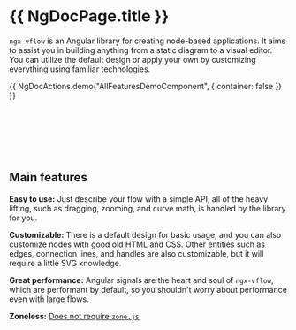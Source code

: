 # {{ NgDocPage.title }}

`ngx-vflow` is an Angular library for creating node-based applications. It aims to assist you in building anything from a static diagram to a visual editor. You can utilize the default design or apply your own by customizing everything using familiar technologies.

{{ NgDocActions.demo("AllFeaturesDemoComponent", { container: false }) }}

```typescript group="feature-overview" name="all-features-demo.component.ts" file="./demo/all-features-demo.component.ts"

```

```typescript group="feature-overview" name="only-input-node.component.ts"  file="./demo/components/only-input-node.component.ts"

```

```typescript group="feature-overview" name="position-node.component.ts" file="./demo/components/position-node.component.ts"

```

```typescript group="feature-overview" name="resizable-node.component.ts" file="./demo/components/resizable-node.component.ts"

```

```typescript group="feature-overview" name="size-node.component.ts" file="./demo/components/size-node.component.ts"

```

```typescript group="feature-overview" name="toolbar-node.component.ts" file="./demo/components/toolbar-node.component.ts"

```

```typescript group="feature-overview" name="flow-store.service.ts" file="./demo/services/flow-store.service.ts"

```

## Main features

**Easy to use:** Just describe your flow with a simple API; all of the heavy lifting, such as dragging, zooming, and curve math, is handled by the library for you.

**Customizable:** There is a default design for basic usage, and you can also customize nodes with good old HTML and CSS. Other entities such as edges, connection lines, and handles are also customizable, but it will require a little SVG knowledge.

**Great performance:** Angular signals are the heart and soul of `ngx-vflow`, which are performant by default, so you shouldn't worry about performance even with large flows.

**Zoneless:** [Does not require `zone.js`](https://stackblitz.com/edit/stackblitz-starters-qhu6im?file=src%2Fmain.ts)
